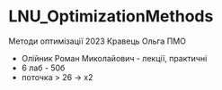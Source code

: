 # LNU_OptimizationMethods
Методи оптимізації 2023 Кравець Ольга ПМО

- Олійник Роман Миколайович - лекції, практичні
- 6 лаб - 50б
- поточка > 26 -> x2
